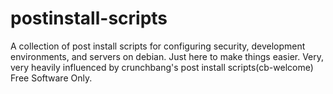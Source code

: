 postinstall-scripts
===================

A collection of post install scripts for configuring security, development environments, and servers on debian. Just here to make things easier. Very, very heavily influenced by crunchbang's post install scripts(cb-welcome) Free Software Only.
